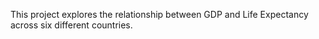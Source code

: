 This project explores the relationship between GDP and Life Expectancy across six different countries.
